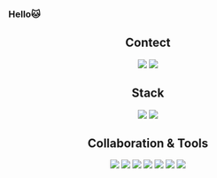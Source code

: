 ###  Hello🐱

<div align=center>

## Contect
<img src="https://img.shields.io/badge/kge010206@dsm.hs.kr-EA4335?style=flat-square&logo=gmail&logoColor=white">
<img src="https://img.shields.io/badge/kge02160@gmail.com-EA4335?style=flat-square&logo=gmail&logoColor=white">


## Stack
<img src="https://img.shields.io/badge/springboot-6DB33F?style=flat-square&logo=springboot&logoColor=white">
<img src="https://img.shields.io/badge/mysql-4479A1?style=flat-square&logo=mysql&logoColor=white">

## Collaboration & Tools 
<img src="https://img.shields.io/badge/intellijidea-000000?style=flat-square&logo=intellijidea&logoColor=white">
<img src="https://img.shields.io/badge/datagrip-000000?style=flat-square&logo=datagrip&logoColor=white">
<img src="https://img.shields.io/badge/figma-F24E1E?style=flat-square&logo=figma&logoColor=white">
<img src="https://img.shields.io/badge/github-181717?style=flat-square&logo=github&logoColor=white">
<img src="https://img.shields.io/badge/gitkraken-179287?style=flat-square&logo=gitkraken&logoColor=white">
<img src="https://img.shields.io/badge/notion-000000?style=flat-square&logo=notion&logoColor=white">
<img src="https://img.shields.io/badge/postman-FF6C37?style=flat-square&logo=postman&logoColor=white">

<div align=center>
<!--
**Kgeaun/Kgeaun** is a ✨ _special_ ✨ repository because its `README.md` (this file) appears on your GitHub profile.

Here are some ideas to get you started:

- 🔭 I’m currently working on ...
- 🌱 I’m currently learning ...
- 👯 I’m looking to collaborate on ...
- 🤔 I’m looking for help with ...
- 💬 Ask me about ...
- 📫 How to reach me: ...
- 😄 Pronouns: ...
- ⚡ Fun fact: ...
-->
